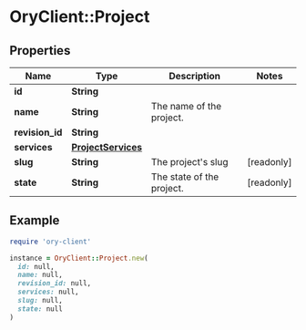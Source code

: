 # OryClient::Project

## Properties

| Name | Type | Description | Notes |
| ---- | ---- | ----------- | ----- |
| **id** | **String** |  |  |
| **name** | **String** | The name of the project. |  |
| **revision_id** | **String** |  |  |
| **services** | [**ProjectServices**](ProjectServices.md) |  |  |
| **slug** | **String** | The project&#39;s slug | [readonly] |
| **state** | **String** | The state of the project. | [readonly] |

## Example

```ruby
require 'ory-client'

instance = OryClient::Project.new(
  id: null,
  name: null,
  revision_id: null,
  services: null,
  slug: null,
  state: null
)
```

